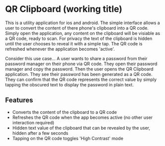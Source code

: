 # QR Clipboard (working title)
This is a utility application for ios and android. The simple interface allows a user to convert the content of there phone's clipboard into a QR code. Simply open the application, any content on the clipboard will be visiable as a QR code, ready to scan. For privacy the text of the clipboard is hidden until the user chooses to reveal it with a simple tap. The QR code is refreshed whenever the application becomes 'active'.

Consider this use case...
A user wants to share a password from their password manager on their phone via QR code. They open their password manager and copy the password. Then the user opens the QR Clipboard application. They see their password has been generated as a QR code. They can confirm that the QR code represents the correct value by simply tapping the obscured text to display the password in plain text.

## Features
- Converts the content of the clipboard to a QR code
- Refreshes the QR code when the app becomes active (no other user interaction required)
- Hidden text value of the clipboard that can be revealed by the user, hidden after a few seconds
- Tapping on the QR code toggles 'High Contrast' mode


